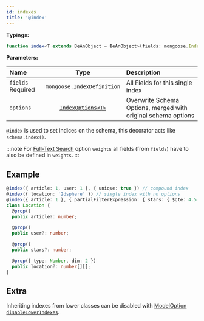 ```yaml
---
id: indexes
title: '@index'
---
```


**Typings:**

```ts
function index<T extends BeAnObject = BeAnObject>(fields: mongoose.IndexDefinition, options?: IndexOptions<T>): ClassDecorator
```

**Parameters:**

| Name                                                          |                                                    Type                                                     | Description                                                   |
| :------------------------------------------------------------ | :---------------------------------------------------------------------------------------------------------: | :------------------------------------------------------------ |
| `fields` <span class="badge badge--secondary">Required</span> |                                         `mongoose.IndexDefinition`                                          | All Fields for this single index                              |
| `options`                                                     | [`IndexOptions<T>`](https://mongodb.github.io/node-mongodb-native/4.11/interfaces/CreateIndexesOptions.html) | Overwrite Schema Options, merged with original schema options |

<!--TODO: update "options" type field link with latest mongodb version-->

`@index` is used to set indices on the schema, this decorator acts like `schema.index()`.

:::note
For [Full-Text Search](https://docs.mongodb.com/manual/tutorial/control-results-of-text-search/) option `weights` all fields (from `fields`) have to also be defined in `weights`.
:::

## Example

```ts
@index({ article: 1, user: 1 }, { unique: true }) // compound index
@index({ location: '2dsphere' }) // single index with no options
@index({ article: 1 }, { partialFilterExpression: { stars: { $gte: 4.5 } } }) // single index with options
class Location {
  @prop()
  public article?: number;

  @prop()
  public user?: number;

  @prop()
  public stars?: number;

  @prop({ type: Number, dim: 2 })
  public location?: number[][];
}
```

## Extra

Inheriting indexes from lower classes can be disabled with [ModelOption `disableLowerIndexes`](./modelOptions.md#disablelowerindexes).
